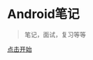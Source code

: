 # Android笔记


> 笔记，面试，复习等等


[点击开始](https://espoirx.github.io/android_interview/#/Svga%E5%8E%9F%E7%90%86)